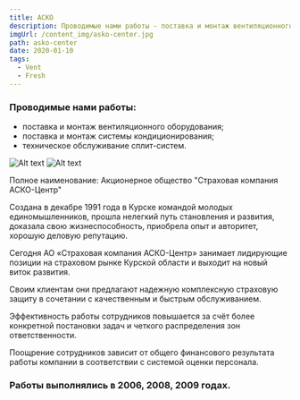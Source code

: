 ```yaml
---
title: АСКО
description: Проводимые нами работы - поставка и монтаж вентиляционного оборудования; поставка и монтаж системы кондиционирования; техническое обслуживание сплит-систем.
imgUrl: /content_img/asko-center.jpg
path: asko-center
date: 2020-01-10
tags:
  - Vent
  - Fresh
---
```


### Проводимые нами работы:
- поставка и монтаж вентиляционного оборудования;
- поставка и монтаж системы кондиционирования;
- техническое обслуживание сплит-систем.


![Alt text](/content_img/asko-center_1.jpg)
![Alt text](/content_img/asko-center_2.jpg)

Полное наименование: Акционерное общество "Страховая компания АСКО-Центр"

Создана в декабре 1991 года в Курске командой молодых единомышленников, прошла нелегкий путь становления и развития, доказала свою жизнеспособность, приобрела опыт и авторитет, хорошую деловую репутацию.

Сегодня АО «Страховая компания АСКО-Центр» занимает лидирующие позиции на страховом рынке Курской области и выходит на новый виток развития.

Своим клиентам они предлагают надежную комплексную страховую защиту в сочетании с качественным и быстрым обслуживанием.

Эффективность работы сотрудников повышается за счёт более конкретной постановки задач и четкого распределения зон ответственности.

Поощрение сотрудников зависит от общего финансового результата работы компании в соответствии с системой оценки персонала.


### Работы выполнялись в 2006, 2008, 2009 годах.